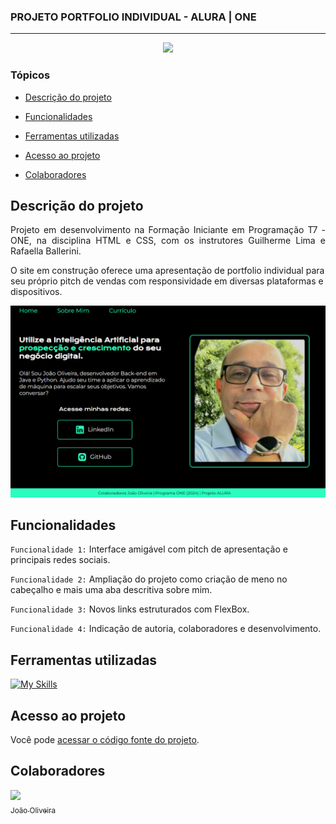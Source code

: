 ### PROJETO PORTFOLIO INDIVIDUAL - ALURA | ONE

<hr>
<p></p>
<p align="center">
   <img src="https://img.shields.io/static/v1?label=STATUS&message=EM%20DESENVOLVIMENTO&color=RED&style=for-the-badge" #vitrinedev/>
</p>

### Tópicos 

- [Descrição do projeto](#descrição-do-projeto)

- [Funcionalidades](#funcionalidades)

- [Ferramentas utilizadas](#ferramentas-utilizadas)

- [Acesso ao projeto](#acesso-ao-projeto)

- [Colaboradores](#colaboradores)

## Descrição do projeto 

<p align="justify">
Projeto em desenvolvimento na Formação Iniciante em Programação T7 - ONE, na disciplina HTML e  CSS, com os instrutores Guilherme Lima e Rafaella Ballerini.

O site em construção oferece uma apresentação de portfolio individual para seu próprio pitch de vendas com responsividade em diversas plataformas e dispositivos.

![Visual aproximado da primeira versão do Portfolio de João Oliveira.](./assets/VersaoDesenvolvidaPortifolio.png)
</p>

## Funcionalidades

`Funcionalidade 1:` Interface amigável com pitch de apresentação e principais redes sociais.

`Funcionalidade 2:` Ampliação do projeto como criação de meno no cabeçalho e mais uma aba descritiva sobre mim.

`Funcionalidade 3:` Novos links estruturados com FlexBox.

`Funcionalidade 4:` Indicação de autoria, colaboradores e desenvolvimento.

## Ferramentas utilizadas

[![My Skills](https://skillicons.dev/icons?i=html,css)](https://skillicons.dev)

###

## Acesso ao projeto

Você pode [acessar o código fonte do projeto](https://github.com/jjofilho/Portfolio).

## Colaboradores

[<img src="https://avatars.githubusercontent.com/u/170963236?u=a8c7f81bbb6eba3f775a6f5f65098aace7bbef9d&v=4&size=64" width=115> <br><sub>João Oliveira</sub><br>](https://github.com/jjofilho)
